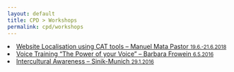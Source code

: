 ```yaml
---
layout: default
title: CPD > Workshops
permalink: cpd/workshops
---
```

<li><a href="https://twitter.com/tradumata?lang=en" target="_blank" title="Link in English and Spanish.">Website Localisation using CAT tools – Manuel Mata Pastor <small>19.6.-21.6.2018</small></a></li>  

<li><a href="http://www.barbarafrowein.de/pg.1/professionelles-stimmtraining-sprechtraining.htm" target="_blank" title="Link in German.">Voice Training “The Power of your Voice” – Barbara Frowein <small>6.5.2016</small></a></li>  

<li><a href="https://www.facebook.com/pg/SinikMunich/about/?ref=page_internal" target="_blank" title="Link in German.">Intercultural Awareness – Sinik-Munich <small>29.1.2016</small></a></li>